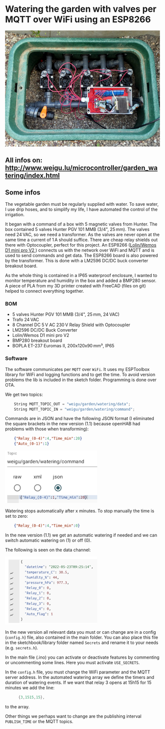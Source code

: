 # Watering the garden with valves per MQTT over WiFi using an ESP8266

![garden_watering](png/garden_watering_800.png "garden watering")

## All infos on: <http://www.weigu.lu/microcontroller/garden_watering/index.html>

## Some infos

The vegetable garden must be regularly supplied with water. To save water, I use drip hoses, and to simplify my life, I have automated the control of the irrigation.

It began with a command of a box with 5 magnetic valves from Hunter. The box contained 5 valves Hunter PGV 101 MMB (3/4", 25&#8239;mm). The valves need 24&#8239;VAC, so we need a transformer. As the valves are never open at the same time a current of 1&#8239;A should suffice. There are cheap relay shields out there with Optocoupler, perfect for this project. An ESP8266 ([Lolin/Wemos D1 mini pro V2 ](https://www.wemos.cc/en/latest/d1/d1_mini_pro.html)) connects us with the network over WiFi and MQTT and is used to send commands and get data. The ESP8266 board is also powered by the transformer. This is done with a LM2596 DC/DC buck converter breakout board.

As the whole thing is contained in a  IP65 waterproof enclosure, I wanted to monitor temperature and humidity in the box and added a BMP280 sensor. A piece of PLA from my 3D printer created with FreeCAD (files on git) helped to connect everything together.

### BOM

- 5 valves Hunter PGV 101 MMB (3/4", 25&#8239;mm, 24&#8239;VAC)
- Trafo 24&#8239;VAC
- 8 Channel DC 5&#8239;V AC 230&#8239;V Relay Shield with Optocoupler
- LM2596 DC/DC Buck Converter
- Lolin/Wemos D1 mini pro V2
- BMP280 breakout board
- BOPLA ET-237 Euromas II, 200x120x90&#8239;mm³, IP65

### Software

The software communicates per `MQTT` over `WiFi`. It uses my ESPToolbox library for WiFi and logging functions and to get the time. To avoid version problems the lib is included in the sketch folder. Programming is done over OTA.

We get two topics:

```C
    String MQTT_TOPIC_OUT = "weigu/garden/watering/data";
    String MQTT_TOPIC_IN = "weigu/garden/watering/command";
```

Commands are in JSON and have the following JSON format (I eliminated the square brackets in the new version (1.1) because openHAB had problems with those when transforming):

```json
    {"Relay_(0-4)":4,"Time_min":20}
    {"Auto_(0-1)":1}    
```

![mqtt publish](png/mqttfx_pub_new_300.png "mqtt publish")

Watering stops automatically after x minutes. To stop manually the time is set to zero:

```json
    {"Relay_(0-4)":4,"Time_min":0}
```

In the new version (1.1) we get an automatic watering if needed and we can switch automatic watering on (1) or off (0).

The following is seen on the data channel:

![mqtt publish](png/mqttfx_sub_new_300.png "mqtt publish")

In the new version all relevant data you must or can change are in a config (`config.h`) file, also contained in the main folder. You can also place this file in the sketchbook/library folder named `Secrets` and rename it to your needs (e.g. `secrets.h`).

In the main file (.ino) you can activate or deactivate features by commenting or uncommenting some lines. Here you must activate `USE_SECRETS`.

In the `config.h` file, you must change the WiFi parameter and the MQTT server address. In the automated watering array we define the timers and duration of watering events. If we want that relay 3 opens at 15h15 for 15 minutes we add the line: 

```C
      {3,1515,15},
```

to the array.

Other things we perhaps want to change are the publishing interval `PUBLISH_TIME` or the MQTT topics.